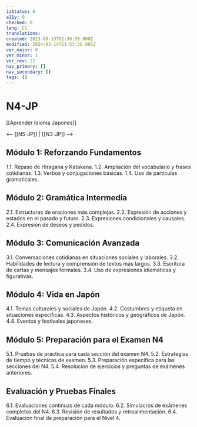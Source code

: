 ```yaml
---
iaStatus: 0
a11y: 0
checked: 0
lang: ES
translations: 
created: 2023-09-13T02:30:58.000Z
modified: 2024-03-14T21:53:36.005Z
ver_major: 0
ver_minor: 1
ver_rev: 22
nav_primary: []
nav_secondary: []
tags: []
---
```

# N4-JP

[[Aprender Idioma Japones]]

<-- [[N5-JP]] | [[N3-JP]] -->

## Módulo 1: Reforzando Fundamentos

1.1. Repaso de Hiragana y Katakana.
1.2. Ampliación del vocabulario y frases cotidianas.
1.3. Verbos y conjugaciones básicas.
1.4. Uso de partículas gramaticales.

## Módulo 2: Gramática Intermedia

2.1. Estructuras de oraciones más complejas.
2.2. Expresión de acciones y estados en el pasado y futuro.
2.3. Expresiones condicionales y causales.
2.4. Expresión de deseos y pedidos.

## Módulo 3: Comunicación Avanzada

3.1. Conversaciones cotidianas en situaciones sociales y laborales.
3.2. Habilidades de lectura y comprensión de textos más largos.
3.3. Escritura de cartas y mensajes formales.
3.4. Uso de expresiones idiomáticas y figurativas.

## Módulo 4: Vida en Japón

4.1. Temas culturales y sociales de Japón.
4.2. Costumbres y etiqueta en situaciones específicas.
4.3. Aspectos históricos y geográficos de Japón.
4.4. Eventos y festivales japoneses.

## Módulo 5: Preparación para el Examen N4

5.1. Pruebas de práctica para cada sección del examen N4.
5.2. Estrategias de tiempo y técnicas de examen.
5.3. Preparación específica para las secciones del N4.
5.4. Resolución de ejercicios y preguntas de exámenes anteriores.

## Evaluación y Pruebas Finales

6.1. Evaluaciones continuas de cada módulo.
6.2. Simulacros de exámenes completos del N4.
6.3. Revisión de resultados y retroalimentación.
6.4. Evaluación final de preparación para el Nivel 4.

